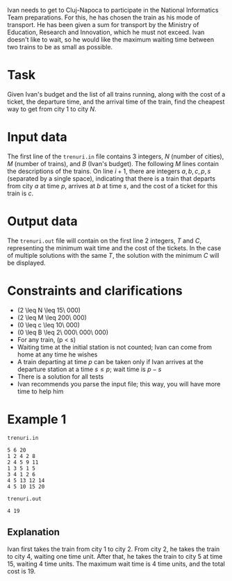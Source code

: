 Ivan needs to get to Cluj-Napoca to participate in the National Informatics Team preparations. For this, he has chosen the train as his mode of transport. He has been given a sum for transport by the Ministry of Education, Research and Innovation, which he must not exceed. Ivan doesn't like to wait, so he would like the maximum waiting time between two trains to be as small as possible.

# Task

Given Ivan's budget and the list of all trains running, along with the cost of a ticket, the departure time, and the arrival time of the train, find the cheapest way to get from city $1$ to city $N$.

# Input data

The first line of the `trenuri.in` file contains $3$ integers, $N$ (number of cities), $M$ (number of trains), and $B$ (Ivan's budget). The following $M$ lines contain the descriptions of the trains. On line $i + 1$, there are integers $a, b, c, p, s$ (separated by a single space), indicating that there is a train that departs from city $a$ at time $p$, arrives at $b$ at time $s$, and the cost of a ticket for this train is $c$.

# Output data

The `trenuri.out` file will contain on the first line $2$ integers, $T$ and $C$, representing the minimum wait time and the cost of the tickets. In the case of multiple solutions with the same $T$, the solution with the minimum $C$ will be displayed.

# Constraints and clarifications

* \(2 \leq N \leq 15\ 000\)
* \(2 \leq M \leq 200\ 000\)
* \(0 \leq c \leq 10\ 000\)
* \(0 \leq B \leq 2\ 000\ 000\ 000\)
* For any train, \(p < s\)
* Waiting time at the initial station is not counted; Ivan can come from home at any time he wishes
* A train departing at time $p$ can be taken only if Ivan arrives at the departure station at a time $s \leq p$; wait time is $p - s$
* There is a solution for all tests
* Ivan recommends you parse the input file; this way, you will have more time to help him

# Example 1

`trenuri.in`
```
5 6 20
1 2 4 2 8
2 4 5 9 11
1 3 5 1 5
3 4 1 2 6
4 5 13 12 14
4 5 10 15 20
```

`trenuri.out`
```
4 19
```

## Explanation

Ivan first takes the train from city $1$ to city $2$. From city $2$, he takes the train to city $4$, waiting one time unit. After that, he takes the train to city $5$ at time $15$, waiting $4$ time units. The maximum wait time is $4$ time units, and the total cost is $19$.